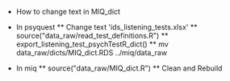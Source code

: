 * How to change text in MIQ_dict

* In psyquest
  ** Change text 'ids_listening_tests.xlsx'
  ** source("data_raw/read_test_definitions.R")
  ** export_listening_test_psychTestR_dict()
  ** mv data_raw/dicts/MIQ_dict.RDS ../miq/data_raw

* In miq
  ** source("data_raw/MIQ_dict.R")
  ** Clean and Rebuild
